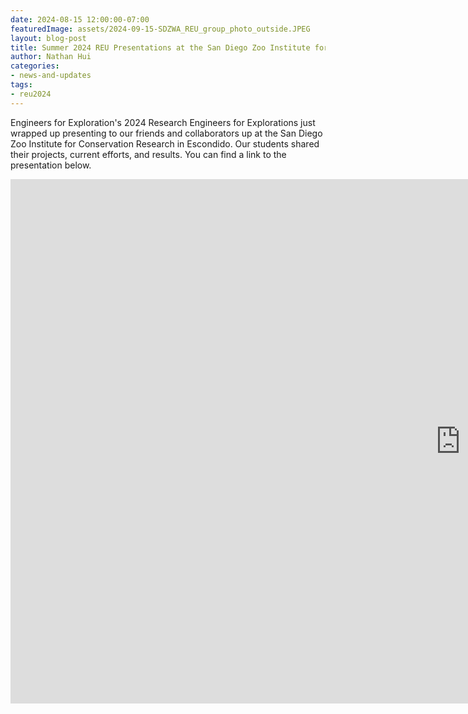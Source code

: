```yaml
---
date: 2024-08-15 12:00:00-07:00
featuredImage: assets/2024-09-15-SDZWA_REU_group_photo_outside.JPEG
layout: blog-post
title: Summer 2024 REU Presentations at the San Diego Zoo Institute for Conservation Research
author: Nathan Hui
categories:
- news-and-updates
tags:
- reu2024
---
```

Engineers for Exploration's 2024 Research Engineers for Explorations just wrapped up presenting to our friends and collaborators up at the San Diego Zoo Institute for Conservation Research in Escondido.  Our students shared their projects, current efforts, and results.  You can find a link to the presentation below.

<div class="iframe_container" style="padding-bottom: 58%"> 
<iframe src="https://docs.google.com/presentation/d/e/2PACX-1vRa-lhSI_Je_MukXAZ6fVLVorWZcC8W8zIDqKmGfFmKUE2f54Nv-epyobMarS44nWt23VxXQXTM3nL4/embed?start=true&loop=true&delayms=3000" frameborder="0" width="1440" height="839" allowfullscreen="true" mozallowfullscreen="true" webkitallowfullscreen="true"></iframe>
</div>
